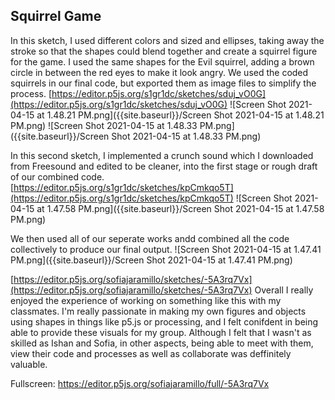 ## Squirrel Game



In this sketch, I used different colors and sized and ellipses, taking away the stroke so that the shapes could blend together and create a squirrel figure for the game. I used the same shapes for the Evil squirrel, adding a brown circle in between the red eyes to make it look angry. We used the coded squirrels in our final code, but exported them as image files to simplify the process. 
[https://editor.p5js.org/s1gr1dc/sketches/sduj_vO0G](https://editor.p5js.org/s1gr1dc/sketches/sduj_vO0G)
![Screen Shot 2021-04-15 at 1.48.21 PM.png]({{site.baseurl}}/Screen Shot 2021-04-15 at 1.48.21 PM.png)
![Screen Shot 2021-04-15 at 1.48.33 PM.png]({{site.baseurl}}/Screen Shot 2021-04-15 at 1.48.33 PM.png)

In this second sketch, I implemented a crunch sound which I downloaded from Freesound and edited to be cleaner, into the first stage or rough draft of our combined code. 
[https://editor.p5js.org/s1gr1dc/sketches/kpCmkqo5T](https://editor.p5js.org/s1gr1dc/sketches/kpCmkqo5T)
![Screen Shot 2021-04-15 at 1.47.58 PM.png]({{site.baseurl}}/Screen Shot 2021-04-15 at 1.47.58 PM.png)


We then used all of our seperate works andd combined all the code collectively to produce our final output. 
![Screen Shot 2021-04-15 at 1.47.41 PM.png]({{site.baseurl}}/Screen Shot 2021-04-15 at 1.47.41 PM.png)

[https://editor.p5js.org/sofiajaramillo/sketches/-5A3rq7Vx](https://editor.p5js.org/sofiajaramillo/sketches/-5A3rq7Vx)
Overall I really enjoyed the experience of working on something like this with my classmates. I'm really passionate in making my own figures and objects using shapes in things like p5.js or processing, and I felt conifdent in being able to provide these visuals for my group. Although I felt that I wasn't as skilled as Ishan and Sofia, in other aspects, being able to meet with them, view their code and processes as well as collaborate was deffinitely valuable.

Fullscreen:
https://editor.p5js.org/sofiajaramillo/full/-5A3rq7Vx